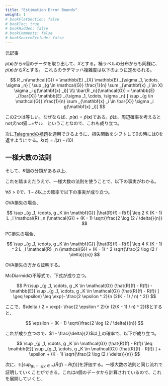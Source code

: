 ```yaml
---
title: "Estimation Error Bounds"
weight: 1
# bookFlatSection: false
# bookToc: true
# bookHidden: false
# bookComments: false
# bookSearchExclude: false
---
```


[元記事](../_index.md)

$p(\mathbf{x})$から$n$個のデータを取り出して、$X$とする。補ラベルの分布からも同様に、$\bar{p}(\mathbf{x})$から$\bar{X}$とする。
これらのラデマッハ複雑度は以下のように定められる。

$$
R _n(\mathcal{G}) = \mathbb{E} _{X} \mathbb{E} _{\sigma _1, \cdots, \sigma _n} [ \sup _{g \in \mathcal{G}} \frac{1}{n} \sum _{\mathbf{x} _i \in X} \sigma _i g(\mathbf{x} _i)] \\\\ 
\bar{R _n}(\mathcal{G}) = \mathbb{E} _{\bar{X}} \mathbb{E} _{\sigma _1, \cdots, \sigma _n} [ \sup _{g \in \mathcal{G}} \frac{1}{n} \sum _{\mathbf{x} _i \in \bar{X}} \sigma _i g(\mathbf{x} _i)]
$$

この2つは等しい。なぜならば、$p(\mathbf{x}) = \bar{p}(\mathbf{x})$である。$\bar{p}$は、周辺確率を考えるとnot犬not猫...=サル　ということなので、これも成り立つ。

次に[Talagrandの補題](../../../../ML%20Basic%20Method/Rademacher%20Complexity/_index.md#Taragrandの補題)を適用できるように、損失関数をシフトして0の時には0を返すようにする。$\tilde{k}(z) = l(z) - l(0)$

## 一様大数の法則

そして、$K$個の分類がある以上、

これを踏まえたうえで、一様大数の法則を使うことで、以下の事実がわかる。

$\forall \delta > 0$で、$1 - \delta$以上の確率で以下の事実が成り立つ。

OVA損失の場合、

$$
\sup _{g _1, \cdots, g _K \in \mathbf{G}} |\hat{R}(f) - R(f)| \leq 2 K (K - 1) L _l \mathcal{R} _n (\mathcal{G}) + (K - 1) \sqrt{\frac{2 \log (2 / \delta)}{n}}
$$

PC損失の場合、

$$
\sup _{g _1, \cdots, g _K \in \mathbf{G}} |\hat{R}(f) - R(f)| \leq 4 K (K - 1) ^ 2 L _l \mathcal{R} _n (\mathcal{G}) + (K - 1) ^ 2 \sqrt{\frac{2 \log (2 / \delta)}{n}}
$$

OVA損失の方から証明する。

McDiarmidの不等式で、下式が成り立つ。

$$
Pr(\sup _{g _1, \cdots, g _K \in \mathcal{G}} (\hat{R}(f) - R(f)) - \mathbb{E}[ \sup _{g _1, \cdots, g _K \in \mathcal{G}} (\hat{R}(f) - R(f)) ] \geq \epsilon) \leq \exp(- \frac{2 \epsilon ^ 2}{n (2(K - 1) / n) ^ 2})
$$

ここで、$\delta / 2 = \exp(- \frac{2 \epsilon ^ 2}{n (2(K - 1) / n) ^ 2})$とすると、

$$
\epsilon = (K - 1) \sqrt{\frac{2 \log (2 / \delta)}{n}}
$$

これが成り立つので、$1 - \frac{\delta}{2}$以上の確率で、以下が成り立つ。

$$
\sup _{g _1, \cdots, g _K \in \mathcal{G}} (\hat{R}(f) - R(f)) \leq \mathbb{E}[ \sup _{g _1, \cdots, g _K \in \mathcal{G}} (\hat{R}(f) - R(f)) ] + \epsilon + (K - 1) \sqrt{\frac{2 \log (2 / \delta)}{n}}
$$

次に、$\mathbb{E}[ \sup _{g _1, \cdots, g _K \in \mathcal{G}} (\hat{R}(f) - R(f)) ]$を評価する。一様大数の法則と同じ流れで証明していくことができる。これは$n$個のデータから計算されているので、これを展開していくと、